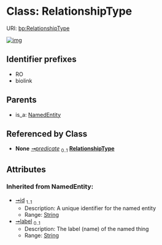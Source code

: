 
# Class: RelationshipType




URI: [bp:RelationshipType](http://w3id.org/ontogpt/biological-process-templateRelationshipType)


[![img](https://yuml.me/diagram/nofunky;dir:TB/class/[Triple]-%20predicate%200..1>[RelationshipType&#124;id(i):string;label(i):string%20%3F],[NamedEntity]^-[RelationshipType],[Triple],[NamedEntity])](https://yuml.me/diagram/nofunky;dir:TB/class/[Triple]-%20predicate%200..1>[RelationshipType&#124;id(i):string;label(i):string%20%3F],[NamedEntity]^-[RelationshipType],[Triple],[NamedEntity])

## Identifier prefixes

 * RO
 * biolink

## Parents

 *  is_a: [NamedEntity](NamedEntity.md)

## Referenced by Class

 *  **None** *[➞predicate](triple__predicate.md)*  <sub>0..1</sub>  **[RelationshipType](RelationshipType.md)**

## Attributes


### Inherited from NamedEntity:

 * [➞id](namedEntity__id.md)  <sub>1..1</sub>
     * Description: A unique identifier for the named entity
     * Range: [String](types/String.md)
 * [➞label](namedEntity__label.md)  <sub>0..1</sub>
     * Description: The label (name) of the named thing
     * Range: [String](types/String.md)

